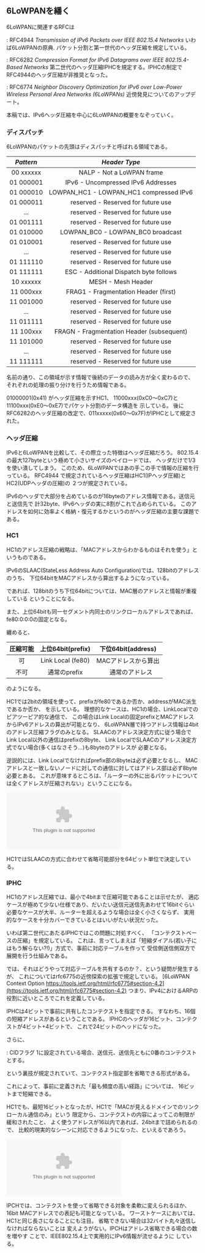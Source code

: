 
6LoWPANを繙く
------------

6LoWPANに関連するRFCは

: RFC4944
  _Transmission of IPv6 Packets over IEEE 802.15.4 Networks_
  いわば6LoWPANの原典. パケット分割と第一世代のヘッダ圧縮を規定している。

: RFC6282
  _Compression Format for IPv6 Datagrams over IEEE 802.15.4-Based Networks_
  第二世代のヘッダ圧縮IPHCを規定する。IPHCの制定でRFC4944のヘッダ圧縮が非推奨となった。

: RFC6774
  _Neighbor Discovery Optimization for IPv6 over Low-Power Wireless Personal Area Networks (6LoWPANs)_
  近傍発見についてのアップデート。


本稿では、IPv6ヘッダ圧縮を中心に6LoWPANの概要をなぞっていく。



### ディスパッチ

6LoWPANのパケットの先頭はディスパッチと呼ばれる領域である。


| *Pattern*  |               *Header Type*                   |
|:----------:|:---------------------------------------------:|
| 00  xxxxxx | NALP       - Not a LoWPAN frame               |
| 01  000001 | IPv6       - Uncompressed IPv6 Addresses      |
| 01  000010 | LOWPAN\_HC1 - LOWPAN\_HC1 compressed IPv6     |
| 01  000011 | reserved   - Reserved for future use          |
|   ...      | reserved   - Reserved for future use          |
| 01  001111 | reserved   - Reserved for future use          |
| 01  010000 | LOWPAN\_BC0 - LOWPAN\_BC0 broadcast           |
| 01  010001 | reserved   - Reserved for future use          |
|   ...      | reserved   - Reserved for future use          |
| 01  111110 | reserved   - Reserved for future use          |
| 01  111111 | ESC        - Additional Dispatch byte follows |
| 10  xxxxxx | MESH       - Mesh Header                      |
| 11  000xxx | FRAG1      - Fragmentation Header (first)     |
| 11  001000 | reserved   - Reserved for future use          |
|   ...      | reserved   - Reserved for future use          |
| 11  011111 | reserved   - Reserved for future use          |
| 11  100xxx | FRAGN      - Fragmentation Header (subsequent)|
| 11  101000 | reserved   - Reserved for future use          |
|   ...      | reserved   - Reserved for future use          |
| 11  111111 | reserved   - Reserved for future use          |

名前の通り、この領域が示す情報で後続のデータの読み方が全く変わるので、
それぞれの処理の振り分けを行うため情報である。

01000001(0x41) がヘッダ圧縮を示すHC1、
11000xxx(0xC0～0xC7)と11100xxx(0xE0～0xE7)でパケット分割のデータ構造を
示している。
後にRFC6282のヘッダ圧縮の改定で、011xxxxx(0x60～0x7F)がIPHCとして規定された。



### ヘッダ圧縮

IPv6と6LoWPANを比較して、その際立った特徴はヘッダ圧縮だろう。
802.15.4の最大127byteという極めて小さいサイズのペイロードでは、
ヘッダだけで1/3を使い潰してしまう。
このため、6LoWPANではあの手この手で情報の圧縮を行っている。
RFC4944 で規定されているヘッダ圧縮はHC1(IPヘッダ圧縮)とHC2(UDPヘッダの圧縮)の
２つが規定されている。

IPv6のヘッダで大部分を占めているのが16byteのアドレス情報である。送信元と送信先で
計32byte、IPv6ヘッダの実に8割がこれで占められている。
このアドレスを如何に効率よく格納・復元するかというのがヘッダ圧縮の主要な課題である。


### HC1

HC1のアドレス圧縮の戦略は、「MACアドレスからわかるものはそれを使う」というものである。

IPv6のSLAAC(StateLess Address Auto Configuration)では、128bitのアドレスのうち、
下位64bitをMACアドレスから算出するようになっている。

であれば、128bitのうち下位64bitについては、MAC層のアドレスと情報が重複している
ということになる。

また、上位64bitも同一セグメント内同士のリンクローカルアドレスであれば、
fe80:0:0:0の固定となる。

纏めると、


|圧縮可能|    上位64bit(prefix)   |  下位64bit(address)  |
|:------:|:----------------------:|:--------------------:|
|可      |  Link Local (fe80)     |   MACアドレスから算出|
|不可    |  通常のprefix          | 　通常のアドレス     |

のようになる。

HC1では2bitの領域を使って、prefixがfe80であるか否か、addressがMAC派生であるか否か、
を示している。
理想的なケースは、HC1の場合、LinkLocalでのピアツーピア的な通信で、
この場合はLink Localの固定prefixとMACアドレスからIPv6アドレスの算出が可能となり、
6LoWPAN層で持つアドレス情報は4bitのアドレス圧縮フラグのみとなる。
SLAACのアドレス決定方式に従う場合でLink Local以外の通信はprefixの8byte、
Link LocalでSLAACのアドレス決定方式でない場合(多くはなさそう…)も8byteのアドレスが
必要となる。


逆説的には、Link Localでなければprefix部の8byteは必ず必要となるし、
MACアドレスと一致しないノードに対しての通信に対してはアドレス部は必ず8byte必要とある。
これが意味するところは、「ルーターの外に出るパケットについては全くアドレスが圧縮されない」ということになる。


![HC1ヘッダの構造](hc1hd.eps "sche")

HC1ではSLAACの方式に合わせて省略可能部分を64ビット単位で決定している。



### IPHC

HC1のアドレス圧縮では、最小で4bitまで圧縮可能であることは示せたが、
適応ケースが極めて少ない仕様であり、だいたい送信元送信先あわせて16bitぐらい
必要なケースが大半、ルーターを超えるような場合は全く小さくならず、
実用的なケースを十分カバーできているとはいいがたい状況だった。

いわば第二世代にあたるIPHCではこの問題に対処すべく、
「コンテクストベースの圧縮」を規定している。
これは、言ってしまえば「短縮ダイアル(若い子にはもう解らない?!)」方式で、事前に対応テーブルを作って
受信側送信側双方で展開を行う仕組みである。

では、それはどうやって対応テーブルを共有するのか？、という疑問が発生するが、
これについてはrfc6775の近傍探索の拡張で規定している。
[6LoWPAN Context Option https://tools.ietf.org/html/rfc6775#section-4.2](https://tools.ietf.org/html/rfc6775#section-4.2)
つまり、IPv4におけるARPの役割に近いところでこれを定義している。

IPHCは4ビットで事前に共有したコンテクストを指定できる。
すなわち、16個の短縮アドレスがあるということである。
IPHCのヘッダが16ビット、コンテクストが4ビット+4ビットで、
これで24ビットのヘッドになった。

さらに、

: CIDフラグ
  1に設定されている場合、送信元、送信先ともに0番のコンテクストとする。

という裏技が規定されていて、コンテクスト指定部を省略できる形式がある。

これによって、事前に定義された「最も頻度の高い経路」については、
16ビットまで短縮できる。

HC1でも、最短16ビットとなったが、HC1で「MACが見えるドメインでのリンクローカル通信のみ」という
限定から、コンテクストの内容によってこの制限が緩和されたこと、
よく使うアドレスが16以内であれば、24bitまで詰められるので、
比較的現実的なシーンに対応できるようになった、といえるであろう。

![IPHCヘッダの構造](iphchd.eps "sche")

IPCHでは、コンテクストを使って省略できる対象を柔軟に変えられるほか、
16bit MACアドレスでの表記も可能となっている。
ワーストケースにおいては、HC1と同じ長さになることにも注目。
省略できない場合は32バイト丸々送信しなければならないことは
変えようがない。IPCHはアドレス省略できる場合の数を増やす
ことで、IEEE802.15.4上で実用的にIPv6情報が流せるように
している。


